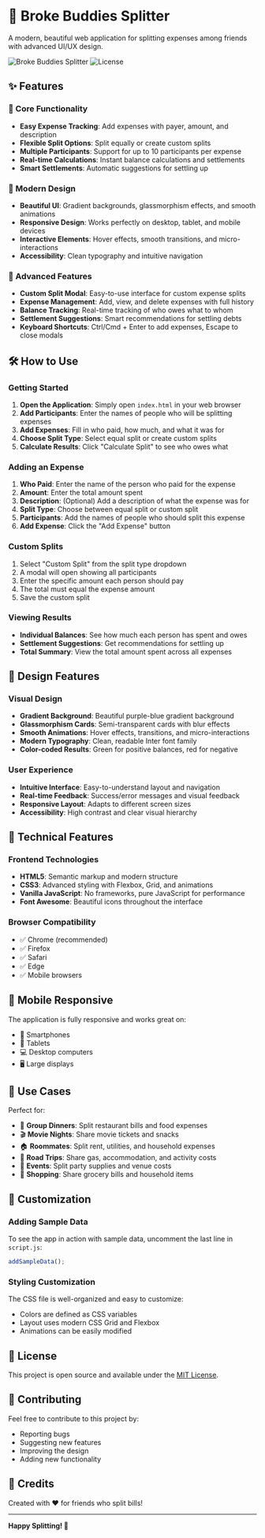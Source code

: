 # 🎉 Broke Buddies Splitter

A modern, beautiful web application for splitting expenses among friends with advanced UI/UX design.

![Broke Buddies Splitter](https://img.shields.io/badge/Status-Ready-brightgreen)
![License](https://img.shields.io/badge/License-MIT-blue)

## ✨ Features

### 🎯 Core Functionality
- **Easy Expense Tracking**: Add expenses with payer, amount, and description
- **Flexible Split Options**: Split equally or create custom splits
- **Multiple Participants**: Support for up to 10 participants per expense
- **Real-time Calculations**: Instant balance calculations and settlements
- **Smart Settlements**: Automatic suggestions for settling up

### 🎨 Modern Design
- **Beautiful UI**: Gradient backgrounds, glassmorphism effects, and smooth animations
- **Responsive Design**: Works perfectly on desktop, tablet, and mobile devices
- **Interactive Elements**: Hover effects, smooth transitions, and micro-interactions
- **Accessibility**: Clean typography and intuitive navigation

### 🚀 Advanced Features
- **Custom Split Modal**: Easy-to-use interface for custom expense splits
- **Expense Management**: Add, view, and delete expenses with full history
- **Balance Tracking**: Real-time tracking of who owes what to whom
- **Settlement Suggestions**: Smart recommendations for settling debts
- **Keyboard Shortcuts**: Ctrl/Cmd + Enter to add expenses, Escape to close modals

## 🛠️ How to Use

### Getting Started
1. **Open the Application**: Simply open `index.html` in your web browser
2. **Add Participants**: Enter the names of people who will be splitting expenses
3. **Add Expenses**: Fill in who paid, how much, and what it was for
4. **Choose Split Type**: Select equal split or create custom splits
5. **Calculate Results**: Click "Calculate Split" to see who owes what

### Adding an Expense
1. **Who Paid**: Enter the name of the person who paid for the expense
2. **Amount**: Enter the total amount spent
3. **Description**: (Optional) Add a description of what the expense was for
4. **Split Type**: Choose between equal split or custom split
5. **Participants**: Add the names of people who should split this expense
6. **Add Expense**: Click the "Add Expense" button

### Custom Splits
1. Select "Custom Split" from the split type dropdown
2. A modal will open showing all participants
3. Enter the specific amount each person should pay
4. The total must equal the expense amount
5. Save the custom split

### Viewing Results
- **Individual Balances**: See how much each person has spent and owes
- **Settlement Suggestions**: Get recommendations for settling up
- **Total Summary**: View the total amount spent across all expenses

## 🎨 Design Features

### Visual Design
- **Gradient Background**: Beautiful purple-blue gradient background
- **Glassmorphism Cards**: Semi-transparent cards with blur effects
- **Smooth Animations**: Hover effects, transitions, and micro-interactions
- **Modern Typography**: Clean, readable Inter font family
- **Color-coded Results**: Green for positive balances, red for negative

### User Experience
- **Intuitive Interface**: Easy-to-understand layout and navigation
- **Real-time Feedback**: Success/error messages and visual feedback
- **Responsive Layout**: Adapts to different screen sizes
- **Accessibility**: High contrast and clear visual hierarchy

## 🚀 Technical Features

### Frontend Technologies
- **HTML5**: Semantic markup and modern structure
- **CSS3**: Advanced styling with Flexbox, Grid, and animations
- **Vanilla JavaScript**: No frameworks, pure JavaScript for performance
- **Font Awesome**: Beautiful icons throughout the interface

### Browser Compatibility
- ✅ Chrome (recommended)
- ✅ Firefox
- ✅ Safari
- ✅ Edge
- ✅ Mobile browsers

## 📱 Mobile Responsive

The application is fully responsive and works great on:
- 📱 Smartphones
- 📱 Tablets
- 💻 Desktop computers
- 🖥️ Large displays

## 🎯 Use Cases

Perfect for:
- 🍕 **Group Dinners**: Split restaurant bills and food expenses
- 🎬 **Movie Nights**: Share movie tickets and snacks
- 🏠 **Roommates**: Split rent, utilities, and household expenses
- 🚗 **Road Trips**: Share gas, accommodation, and activity costs
- 🎉 **Events**: Split party supplies and venue costs
- 🛒 **Shopping**: Share grocery bills and household items

## 🔧 Customization

### Adding Sample Data
To see the app in action with sample data, uncomment the last line in `script.js`:
```javascript
addSampleData();
```

### Styling Customization
The CSS file is well-organized and easy to customize:
- Colors are defined as CSS variables
- Layout uses modern CSS Grid and Flexbox
- Animations can be easily modified

## 📄 License

This project is open source and available under the [MIT License](LICENSE).

## 🤝 Contributing

Feel free to contribute to this project by:
- Reporting bugs
- Suggesting new features
- Improving the design
- Adding new functionality

## 🎉 Credits

Created with ❤️ for friends who split bills!

---

**Happy Splitting! 🎉** 